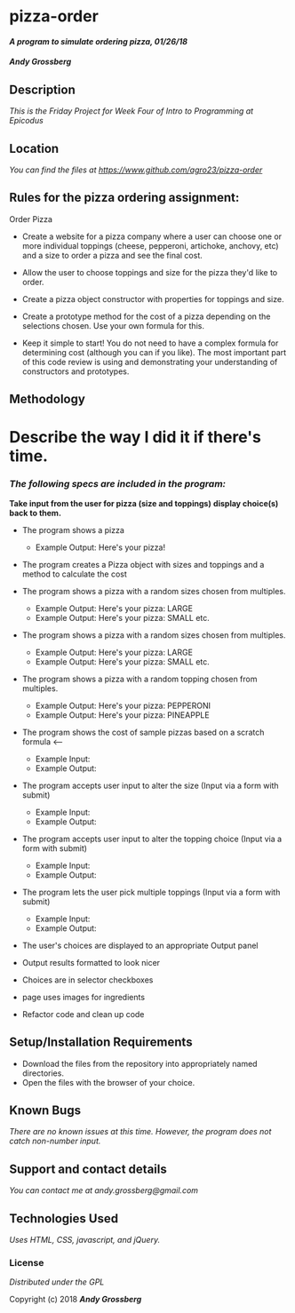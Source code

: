 # pizza-order

#### _A program to simulate ordering pizza, 01/26/18_

#### _**Andy Grossberg**_

## Description

_This is the Friday Project for Week Four of Intro to Programming at Epicodus_

## Location

_You can find the files at https://www.github.com/agro23/pizza-order_

## Rules for the pizza ordering assignment:

Order Pizza

* Create a website for a pizza company where a user can choose one or more individual toppings (cheese, pepperoni, artichoke, anchovy, etc) and a size to order a pizza and see the final cost.

* Allow the user to choose toppings and size for the pizza they'd like to order.

* Create a pizza object constructor with properties for toppings and size.

* Create a prototype method for the cost of a pizza depending on the selections chosen. Use your own formula for this.

* Keep it simple to start! You do not need to have a complex formula for determining cost (although you can if you like). The most important part of this code review is using and demonstrating your understanding of constructors and prototypes.


## Methodology

# Describe the way I did it if there's time.

### _The following specs are included in the program:_

**Take input from the user for pizza (size and toppings)**
**display choice(s) back to them.**

* The program shows a pizza
  - Example Output: Here's your pizza!

* The program creates a Pizza object with sizes and toppings and a method to calculate the cost

* The program shows a pizza with a random sizes chosen from multiples.
  - Example Output: Here's your pizza: LARGE
  - Example Output: Here's your pizza: SMALL etc.

* The program shows a pizza with a random sizes chosen from multiples.
  - Example Output: Here's your pizza: LARGE
  - Example Output: Here's your pizza: SMALL etc.

* The program shows a pizza with a random topping chosen from multiples.
  - Example Output: Here's your pizza: PEPPERONI
  - Example Output: Here's your pizza: PINEAPPLE

* The program shows the cost of sample pizzas based on a scratch formula <-- 
  - Example Input:
  - Example Output:

* The program accepts user input to alter the size (Input via a form with submit)
  - Example Input:
  - Example Output:

* The program accepts user input to alter the topping choice (Input via a form with submit)
  - Example Input:
  - Example Output:

* The program lets the user pick multiple toppings (Input via a form with submit)
  - Example Input:
  - Example Output:

* The user's choices are displayed to an appropriate Output panel

* Output results formatted to look nicer

* Choices are in selector checkboxes

* page uses images for ingredients

* Refactor code and clean up code

## Setup/Installation Requirements

* Download the files from the repository into appropriately named directories.
* Open the files with the browser of your choice.

## Known Bugs

_There are no known issues at this time. However, the program does not catch non-number input._

## Support and contact details

_You can contact me at andy.grossberg@gmail.com_

## Technologies Used

_Uses HTML, CSS, javascript, and jQuery._

### License

*Distributed under the GPL*

Copyright (c) 2018 **_Andy Grossberg_**
